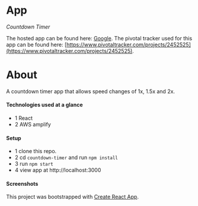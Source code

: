 # App
_Countdown Timer_

The hosted app can be found here: [Google](google.com).
The pivotal tracker used for this app can be found here: [https://www.pivotaltracker.com/projects/2452525](https://www.pivotaltracker.com/projects/2452525).

# About
A countdown timer app that allows speed changes of 1x, 1.5x and 2x.

#### Technologies used at a glance
- 1 React
- 2 AWS amplify

#### Setup
- 1 clone this repo.
- 2 cd `countdown-timer` and run `npm install`
- 3 run `npm start`
- 4 view app at http://localhost:3000

#### Screenshots


This project was bootstrapped with [Create React App](https://github.com/facebook/create-react-app).
